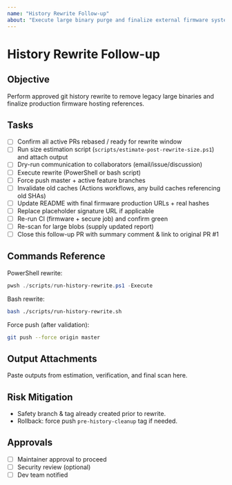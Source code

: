 ```yaml
---
name: "History Rewrite Follow-up"
about: "Execute large binary purge and finalize external firmware system"
---
```


# History Rewrite Follow-up

## Objective

Perform approved git history rewrite to remove legacy large binaries and finalize production firmware hosting references.

## Tasks

- [ ] Confirm all active PRs rebased / ready for rewrite window
- [ ] Run size estimation script (`scripts/estimate-post-rewrite-size.ps1`) and attach output
- [ ] Dry-run communication to collaborators (email/issue/discussion)
- [ ] Execute rewrite (PowerShell or bash script)
- [ ] Force push master + active feature branches
- [ ] Invalidate old caches (Actions workflows, any build caches referencing old SHAs)
- [ ] Update README with final firmware production URLs + real hashes
- [ ] Replace placeholder signature URL if applicable
- [ ] Re-run CI (firmware + secure job) and confirm green
- [ ] Re-scan for large blobs (supply updated report)
- [ ] Close this follow-up PR with summary comment & link to original PR #1

## Commands Reference

PowerShell rewrite:

```powershell
pwsh ./scripts/run-history-rewrite.ps1 -Execute
```

Bash rewrite:

```bash
bash ./scripts/run-history-rewrite.sh
```

Force push (after validation):

```bash
git push --force origin master
```

## Output Attachments

Paste outputs from estimation, verification, and final scan here.

## Risk Mitigation

- Safety branch & tag already created prior to rewrite.
- Rollback: force push `pre-history-cleanup` tag if needed.

## Approvals

- [ ] Maintainer approval to proceed
- [ ] Security review (optional)
- [ ] Dev team notified
